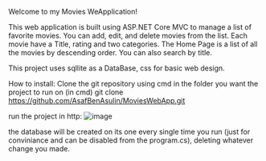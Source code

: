 Welcome to my Movies WeApplication!

This web application is built using ASP.NET Core MVC to manage a list of favorite movies.
You can add, edit, and delete movies from the list.
Each movie have a Title, rating and two categories.
The Home Page is a list of all the movies by descending order.
You can also search by title.

This project uses sqllite as a DataBase, css for basic web design.

How to install:
Clone the git repository using cmd in the folder you want the project to run on
(in cmd) git clone https://github.com/AsafBenAsulin/MoviesWebApp.git

run the project in http:
![image](https://github.com/AsafBenAsulin/MoviesWebApp/assets/156786762/9d0b2636-bff4-4778-8b53-31a7747738fd)

the database will be created on its one every single time you run (just for conviniance and can be disabled from the program.cs), deleting whatever change you made.
